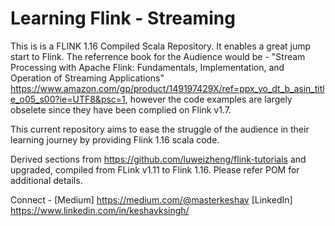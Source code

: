 # Learning Flink - Streaming 
This is is a FLINK 1.16 Compiled Scala Repository. It enables a great jump start to Flink. The referrence book for the Audience would be - "Stream Processing with Apache Flink: Fundamentals, Implementation, and Operation of Streaming Applications" https://www.amazon.com/gp/product/149197429X/ref=ppx_yo_dt_b_asin_title_o05_s00?ie=UTF8&psc=1, however the code examples are largely obselete since they have been complied on Flink v1.7.

This current repository aims to ease the struggle of the audience in their learning journey by providing Flink 1.16 scala code. 

Derived sections from https://github.com/luweizheng/flink-tutorials and upgraded, compiled from FLink v1.11 to Flink 1.16. 
Please refer POM for additional details.

Connect - 
[Medium] https://medium.com/@masterkeshav
[LinkedIn] https://www.linkedin.com/in/keshavksingh/
